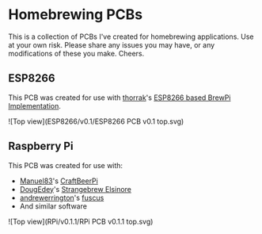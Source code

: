 # Homebrewing PCBs
This is a collection of PCBs I've created for homebrewing applications. Use at your own risk. Please share any issues you may have, or any modifications of these you make. Cheers.

## ESP8266
This PCB was created for use with [thorrak](https://github.com/thorrak/)'s [ESP8266 based BrewPi Implementation](https://github.com/thorrak/brewpi-esp8266).

![Top view](ESP8266/v0.1/ESP8266 PCB v0.1 top.svg)

## Raspberry Pi
This PCB was created for use with:
* [Manuel83](https://github.com/Manuel83)'s [CraftBeerPi](https://github.com/Manuel83/craftbeerpi3)
* [DougEdey](https://github.com/DougEdey/)'s [Strangebrew Elsinore](https://github.com/DougEdey/SB_Elsinore_Server)
* [andrewerrington](https://github.com/andrewerrington)'s [fuscus](https://github.com/andrewerrington/fuscus)
* And similar software

![Top view](RPi/v0.1.1/RPi PCB v0.1.1 top.svg)
